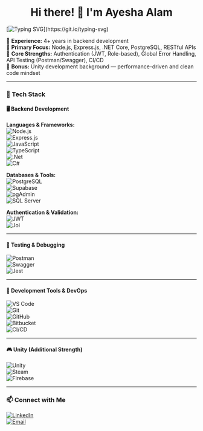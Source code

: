 <h1 align="center">Hi there! 👋 I'm Ayesha Alam</h1>

[![Typing SVG](https://readme-typing-svg.demolab.com?font=Fira+Code&pause=1000&center=true&width=1000&lines=Backend+Developer+(Node.js+%7C+.NET)+with+4%2B+years+of+experience;Skilled+in+API+Design,+Database+Management+%26+Clean+Architecture;Passionate+about+building+scalable,+secure+backend+systems)](https://git.io/typing-svg)

🔹 **Experience:** 4+ years in backend development  
🔹 **Primary Focus:** Node.js, Express.js, .NET Core, PostgreSQL, RESTful APIs  
🔹 **Core Strengths:** Authentication (JWT, Role-based), Global Error Handling, API Testing (Postman/Swagger), CI/CD  
🔹 **Bonus:** Unity development background — performance-driven and clean code mindset

---

### 🚀 Tech Stack

#### 🖥️ Backend Development
**Languages & Frameworks:**  
![Node.js](https://img.shields.io/badge/Node.js-339933?style=for-the-badge&logo=node.js&logoColor=white)  
![Express.js](https://img.shields.io/badge/Express.js-000000?style=for-the-badge&logo=express&logoColor=white)  
![JavaScript](https://img.shields.io/badge/JavaScript-F7DF1E?style=for-the-badge&logo=javascript&logoColor=black)  
![TypeScript](https://img.shields.io/badge/TypeScript-007ACC?style=for-the-badge&logo=typescript&logoColor=white)  
![.Net](https://img.shields.io/badge/.NET-5C2D91?style=for-the-badge&logo=.net&logoColor=white)  
![C#](https://img.shields.io/badge/c%23-%23239120.svg?style=for-the-badge&logo=csharp&logoColor=white)

**Databases & Tools:**  
![PostgreSQL](https://img.shields.io/badge/PostgreSQL-336791?style=for-the-badge&logo=postgresql&logoColor=white)  
![Supabase](https://img.shields.io/badge/Supabase-3ECF8E?style=for-the-badge&logo=supabase&logoColor=white)  
![pgAdmin](https://img.shields.io/badge/pgAdmin-336791?style=for-the-badge&logo=postgresql&logoColor=white)  
![SQL Server](https://img.shields.io/badge/SQL%20Server-CC2927?style=for-the-badge&logo=microsoftsqlserver&logoColor=white)

**Authentication & Validation:**  
![JWT](https://img.shields.io/badge/JWT-black?style=for-the-badge&logo=JSON%20web%20tokens)  
![Joi](https://img.shields.io/badge/Joi-00ADD8?style=for-the-badge&logoColor=white)

---

#### 🧪 Testing & Debugging
![Postman](https://img.shields.io/badge/Postman-FF6C37?style=for-the-badge&logo=postman&logoColor=white)  
![Swagger](https://img.shields.io/badge/-Swagger-%23Clojure?style=for-the-badge&logo=swagger&logoColor=white)  
![Jest](https://img.shields.io/badge/Jest-C21325?style=for-the-badge&logo=jest&logoColor=white)

---

#### 🧰 Development Tools & DevOps
![VS Code](https://img.shields.io/badge/VS%20Code-007ACC?style=for-the-badge&logo=visual-studio-code&logoColor=white)  
![Git](https://img.shields.io/badge/Git-F05033?style=for-the-badge&logo=git&logoColor=white)  
![GitHub](https://img.shields.io/badge/GitHub-181717?style=for-the-badge&logo=github&logoColor=white)  
![Bitbucket](https://img.shields.io/badge/Bitbucket-0052CC?style=for-the-badge&logo=bitbucket&logoColor=white)  
![CI/CD](https://img.shields.io/badge/CI%2FCD-AEC4F4?style=for-the-badge&logo=githubactions&logoColor=black)

---

#### 🎮 Unity (Additional Strength)
![Unity](https://img.shields.io/badge/Unity-000000?style=for-the-badge&logo=unity&logoColor=white)  
![Steam](https://img.shields.io/badge/Steam-000000?style=for-the-badge&logo=steam&logoColor=white)  
![Firebase](https://img.shields.io/badge/firebase-%23039BE5.svg?style=for-the-badge&logo=firebase)

---

### 📫 Connect with Me

[![LinkedIn](https://img.shields.io/badge/LinkedIn-0A66C2?style=for-the-badge&logo=linkedin&logoColor=white)](https://linkedin.com/in/ayesha-alam114/)  
[![Email](https://img.shields.io/badge/Email-D14836?style=for-the-badge&logo=gmail&logoColor=white)](mailto:ayeshanooralam114@gmail.com)

<!--
#### GitHub Stats:

![](https://github-readme-stats.vercel.app/api?username=AyeshaAlam114&theme=dark&hide_border=true&include_all_commits=true&count_private=true)<br/>
![](https://github-readme-stats.vercel.app/api/top-langs/?username=AyeshaAlam114&theme=dark&hide_border=true&include_all_commits=true&count_private=true&layout=compact)

[![](https://visitcount.itsvg.in/api?id=AyeshaAlam114&icon=0&color=0)](https://visitcount.itsvg.in)
-->


<!--
<h1 align="center">Hi there! 👋 I'm Ayesha Alam</h1>

[![Typing SVG](https://readme-typing-svg.demolab.com?font=Fira+Code&pause=1000&center=true&width=1000&lines=Experienced+in+Backend+Development;and+also+in+Unity+Development)](https://git.io/typing-svg)

🔹 **Experience:**  4+ years   
🔹 **Backend Development [nodejs - .Net]:** Backend architecture, APIs, and Scalable Systems   
🔹 **3D/2D Game development:**  PC, Mac, Android, IOs   

#### Connect with me:
[![LinkedIn](https://img.shields.io/badge/LinkedIn-0A66C2?style=for-the-badge&logo=linkedin&logoColor=white)](https://linkedin.com/in/ayesha-alam114/) 
[![Email](https://img.shields.io/badge/Email-D14836?style=for-the-badge&logo=gmail&logoColor=white)](https://mail.google.com/mail/?view=cm&to=ayeshanooralam114@gmail.com)

#### Tech Stack:
##### Backend Development:
###### nodejs:
![Node.js](https://img.shields.io/badge/Node.js-339933?style=for-the-badge&logo=node.js&logoColor=white)
![JavaScript](https://img.shields.io/badge/JavaScript-F7DF1E?style=for-the-badge&logo=javascript&logoColor=black)
![PostgreSQL](https://img.shields.io/badge/PostgreSQL-336791?style=for-the-badge&logo=postgresql&logoColor=white)
![Supabase](https://img.shields.io/badge/Supabase-3ECF8E?style=for-the-badge&logo=supabase&logoColor=white)
![SQL Server](https://img.shields.io/badge/SQL%20Server-CC2927?style=for-the-badge&logo=microsoftsqlserver&logoColor=white)
![SQL](https://img.shields.io/badge/SQL-4479A1?style=for-the-badge&logo=database&logoColor=white)
![JWT](https://img.shields.io/badge/JWT-black?style=for-the-badge&logo=JSON%20web%20tokens) 
![pgAdmin](https://img.shields.io/badge/pgAdmin-336791?style=for-the-badge&logo=postgresql&logoColor=white)

###### .Net:
![.Net](https://img.shields.io/badge/.NET-5C2D91?style=for-the-badge&logo=.net&logoColor=white) 
![SSMS](https://img.shields.io/badge/SSMS-CC2927?style=for-the-badge&logo=microsoftsqlserver&logoColor=white)
![MicrosoftSQLServer](https://img.shields.io/badge/Microsoft%20SQL%20Server-CC2927?style=for-the-badge&logo=microsoft%20sql%20server&logoColor=white) 
![JWT](https://img.shields.io/badge/JWT-black?style=for-the-badge&logo=JSON%20web%20tokens) 

##### Unity Development:
![C#](https://img.shields.io/badge/c%23-%23239120.svg?style=for-the-badge&logo=csharp&logoColor=white) 
![Unity](https://img.shields.io/badge/unity-%23000000.svg?style=for-the-badge&logo=unity&logoColor=white)
![Steam](https://img.shields.io/badge/steam-%23000000.svg?style=for-the-badge&logo=steam&logoColor=white) 
![AWS](https://img.shields.io/badge/AWS-%23FF9900.svg?style=for-the-badge&logo=amazon-aws&logoColor=white) 
![Firebase](https://img.shields.io/badge/firebase-%23039BE5.svg?style=for-the-badge&logo=firebase) 

##### Development Tools & Utilities:
![Postman](https://img.shields.io/badge/Postman-FF6C37?style=for-the-badge&logo=postman&logoColor=white)
![Jenkins](https://img.shields.io/badge/jenkins-%232C5263.svg?style=for-the-badge&logo=jenkins&logoColor=white) 
![GitHub](https://img.shields.io/badge/github-%23121011.svg?style=for-the-badge&logo=github&logoColor=white) 
![Git](https://img.shields.io/badge/git-%23F05033.svg?style=for-the-badge&logo=git&logoColor=white) 
![Bitbucket](https://img.shields.io/badge/bitbucket-%230047B3.svg?style=for-the-badge&logo=bitbucket&logoColor=white) 
![Firebase](https://img.shields.io/badge/firebase-a08021?style=for-the-badge&logo=firebase&logoColor=ffcd34)
![SonarQube](https://img.shields.io/badge/SonarQube-black?style=for-the-badge&logo=sonarqube&logoColor=4E9BCD) 
![Swagger](https://img.shields.io/badge/-Swagger-%23Clojure?style=for-the-badge&logo=swagger&logoColor=white) 
-->

<!--
#### GitHub Stats:

![](https://github-readme-stats.vercel.app/api?username=AyeshaAlam114&theme=dark&hide_border=true&include_all_commits=true&count_private=true)<br/>
![](https://github-readme-stats.vercel.app/api/top-langs/?username=AyeshaAlam114&theme=dark&hide_border=true&include_all_commits=true&count_private=true&layout=compact)

[![](https://visitcount.itsvg.in/api?id=AyeshaAlam114&icon=0&color=0)](https://visitcount.itsvg.in)
-->

